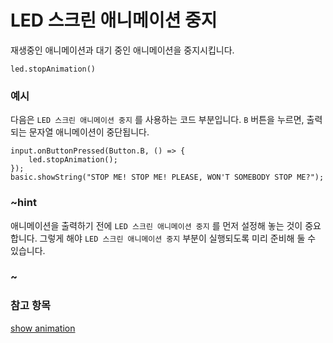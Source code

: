# LED 스크린 애니메이션 중지

재생중인 애니메이션과 대기 중인 애니메이션을 중지시킵니다.

```sig
led.stopAnimation()
```

### 예시

다음은 `LED 스크린 애니메이션 중지` 를 사용하는 코드 부분입니다. `B` 버튼을 누르면, 출력되는 문자열 애니메이션이 중단됩니다.

```blocks
input.onButtonPressed(Button.B, () => {
    led.stopAnimation();
});
basic.showString("STOP ME! STOP ME! PLEASE, WON'T SOMEBODY STOP ME?");
```

### ~hint

애니메이션을 출력하기 전에 `LED 스크린 애니메이션 중지` 를 먼저 설정해 놓는 것이 중요합니다. 그렇게 해야 `LED 스크린 애니메이션 중지` 부분이 실행되도록 미리 준비해 둘 수 있습니다.

### ~

### 참고 항목

[show animation](/reference/basic/show-animation)